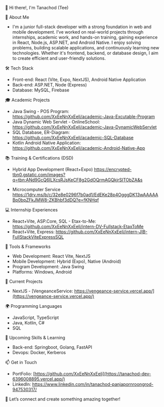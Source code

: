 👋 Hi there!, I'm Tanachod (Tee) 

🌟 About Me 
- I'm a junior full-stack developer with a strong foundation in web and mobile development. I’ve worked on real-world projects through internships, 
academic work, and hands-on training, gaining experience in React, Node.js, ASP.NET, and Android Native.
I enjoy solving problems, building scalable applications, and continuously learning new technologies. 
Whether it's frontend, backend, or database design, I aim to create efficient and user-friendly solutions.

🛠️ Tech Stack 
- Front-end: React (Vite, Expo, NextJS), Android Native Application
- Back-end: ASP.NET, Node (Express)
- Database: MySQL, Firebase

🎓 Academic Projects
- Java Swing - POS Program: https://github.com/XxEeNnXxEeIi/academic-Java-Excutable-Program
- Java Dynamic Web Servlet - OnlineSchool: https://github.com/XxEeNnXxEeIi/academic-Java-DynamicWebServlet
- SQL Database, ER-Diagram: https://github.com/XxEeNnXxEeIi/academic-SQL-Database
- Kotlin Android Native Application: https://github.com/XxEeNnXxEeIi/academic-Android-Native-App

📚 Training & Certifications (DSD)
- Hybrid App Development (React+Expo)
https://encrypted-tbn0.gstatic.com/images?q=tbn:ANd9GcQ6ILXcsRJsKeCF8g2GdOQrmAGQkjrSITObZA&s

- Microcomputer Service
https://1drv.ms/b/c/32e8e0296f7b0ad1/EdEKe28p4OgggDK13wAAAAABp0bpZFkJMW8-ZKBhbf3dDQ?e=fKNHqf

💻 Internship Experiences
- React+Vite, ASP.Core, SQL - Etax-to-Me: https://github.com/XxEeNnXxEeIi/intern-DV-Fullstack-EtaxToMe
- React+Vite, Express:  https://github.com/XxEeNnXxEeIi/intern-JIB-FullStackViteExpressSQL

🚀 Tools & Frameworks
- Web Development: React Vite, NextJS
- Mobile Development: Hybrid (Expo), Native (Android)
- Program Development: Java Swing
- Platforms: Windows, Android

🔭 Current Projects
- NextJS - [VengeanceService: https://vengeance-service.vercel.app/](https://vengeance-service.vercel.app/)

🌍 Programming Languages
- JavaScript, TypeScript
- Java, Kotlin, C#
- SQL

💼 Upcoming Skills & Learning
- Back-end: Springboot, Golang, FastAPI
- Devops: Docker, Kerberos

📫 Get in Touch 
- PortFolio: [https://github.com/XxEeNnXxEeIi](https://tanachod-dev-6396008895.vercel.app/)
- LinkedIn: https://www.linkedin.com/in/tanachod-panjapornroongrod-947530317/

👋 Let’s connect and create something amazing together! 
